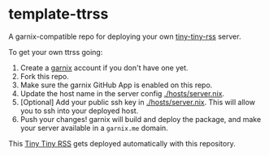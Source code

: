 # template-ttrss

A garnix-compatible repo for deploying your own [tiny-tiny-rss](https://tt-rss.org/) server.

To get your own ttrss going:

1) Create a [garnix](https://garnix.io) account if you don't have one yet.
2) Fork this repo.
3) Make sure the garnix GitHub App is enabled on this repo.
4) Update the host name in the server config
  [./hosts/server.nix](https://github.com/garnix-io/template-ttrss/blob/main/hosts/ttrss.nix).
5) [Optional] Add your public ssh key in 
  [./hosts/server.nix](https://github.com/garnix-io/template-ttrss/blob/main/hosts/ttrss.nix).
  This will allow you to ssh into your deployed host.
6) Push your changes! garnix will build and deploy the package, and make your
   server available in a `garnix.me` domain.

 This [Tiny Tiny RSS](https://server.main.template-ttrss.garnix-io.garnix.me) gets deployed
automatically with this repository.
